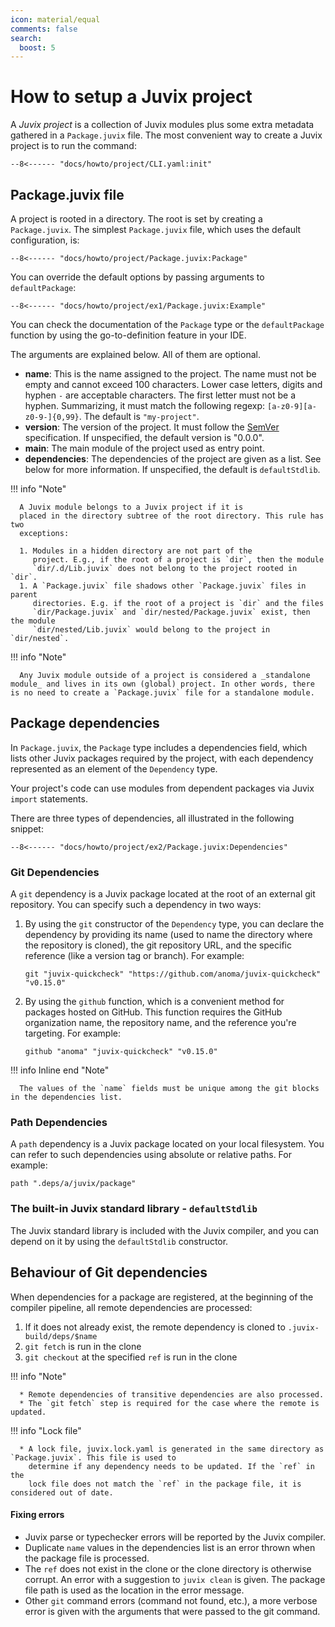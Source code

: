 ```yaml
---
icon: material/equal
comments: false
search:
  boost: 5
---
```


# How to setup a Juvix project

A _Juvix project_ is a collection of Juvix modules plus some extra metadata
gathered in a `Package.juvix` file. The most convenient way to create a Juvix
project is to run the command:

```shell
--8<------ "docs/howto/project/CLI.yaml:init"
```

## Package.juvix file

A project is rooted in a directory. The root is set by creating a `Package.juvix`. The simplest `Package.juvix` file, which uses the default configuration, is:

```juvix
--8<------ "docs/howto/project/Package.juvix:Package"
```

You can override the default options by passing arguments to `defaultPackage`:

```juvix
--8<------ "docs/howto/project/ex1/Package.juvix:Example"
```

You can check the documentation of the `Package` type or the `defaultPackage` function by using the go-to-definition feature in your IDE.

The arguments are explained below. All of them are optional.

- **name**: This is the name assigned to the project. The name must not be empty
  and cannot exceed 100 characters. Lower case letters, digits and hyphen `-`
  are acceptable characters. The first letter must not be a hyphen.
  Summarizing, it must match the following regexp: `[a-z0-9][a-z0-9-]{0,99}`.
  The default is `"my-project"`.
- **version**: The version of the project. It must follow the
  [SemVer](https://semver.org/) specification. If unspecified, the default version is "0.0.0".
- **main**: The main module of the project used as entry point.
- **dependencies**: The dependencies of the project are given as a
  list. See below for more information. If unspecified, the default is `defaultStdlib`.

!!! info "Note"

      A Juvix module belongs to a Juvix project if it is
      placed in the directory subtree of the root directory. This rule has two
      exceptions:

      1. Modules in a hidden directory are not part of the
         project. E.g., if the root of a project is `dir`, then the module
         `dir/.d/Lib.juvix` does not belong to the project rooted in `dir`.
      1. A `Package.juvix` file shadows other `Package.juvix` files in parent
         directories. E.g. if the root of a project is `dir` and the files
         `dir/Package.juvix` and `dir/nested/Package.juvix` exist, then the module
         `dir/nested/Lib.juvix` would belong to the project in `dir/nested`.

!!! info "Note"

      Any Juvix module outside of a project is considered a _standalone module_ and lives in its own (global) project. In other words, there is no need to create a `Package.juvix` file for a standalone module.

## Package dependencies

In `Package.juvix`, the `Package` type includes a dependencies field, which lists other Juvix packages required by the project, with each dependency represented as an element of the `Dependency` type.

Your project's code can use modules from dependent packages via Juvix `import` statements.

There are three types of dependencies, all illustrated in the following snippet:

```juvix
--8<------ "docs/howto/project/ex2/Package.juvix:Dependencies"
```

### Git Dependencies

A `git` dependency is a Juvix package located at the root of an external git
repository. You can specify such a dependency in two ways:

1. By using the `git` constructor of the `Dependency` type, you can declare the dependency by providing its name (used to name the directory where the repository is cloned), the git repository URL, and the specific reference (like a version tag or branch). For example:

   ```
   git "juvix-quickcheck" "https://github.com/anoma/juvix-quickcheck" "v0.15.0"
   ```

2. By using the `github` function, which is a convenient method for packages hosted on GitHub. This function requires the GitHub organization name, the repository name, and the reference you're targeting. For example:

   ```
   github "anoma" "juvix-quickcheck" "v0.15.0"
   ```

!!! info Inline end "Note"

      The values of the `name` fields must be unique among the git blocks in the dependencies list.

### Path Dependencies

A `path` dependency is a Juvix package located on your local filesystem. You can refer to such dependencies using absolute or relative paths. For example:

```
path ".deps/a/juvix/package"
```

### The built-in Juvix standard library - `defaultStdlib`

The Juvix standard library is included with the Juvix compiler, and you can depend on it by using the `defaultStdlib` constructor.

## Behaviour of Git dependencies

When dependencies for a package are registered, at the beginning of the compiler
pipeline, all remote dependencies are processed:

1. If it does not already exist, the remote dependency is cloned to
   `.juvix-build/deps/$name`
2. `git fetch` is run in the clone
3. `git checkout` at the specified `ref` is run in the clone

!!! info "Note"

      * Remote dependencies of transitive dependencies are also processed.
      * The `git fetch` step is required for the case where the remote is updated.

!!! info "Lock file"

      * A lock file, juvix.lock.yaml is generated in the same directory as `Package.juvix`. This file is used to
        determine if any dependency needs to be updated. If the `ref` in the
        lock file does not match the `ref` in the package file, it is considered out of date.

<!-- Add more about the new `juvix dependencies` -->

#### Fixing errors

- Juvix parse or typechecker errors will be reported by the Juvix compiler.
- Duplicate `name` values in the dependencies list is an error thrown when the package file is processed.
- The `ref` does not exist in the clone or the clone directory is otherwise
  corrupt. An error with a suggestion to `juvix clean` is given. The package
  file path is used as the location in the error message.
- Other `git` command errors (command not found, etc.), a more verbose error is
  given with the arguments that were passed to the git command.
